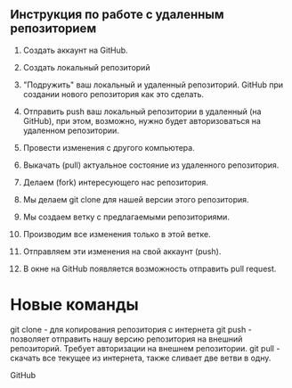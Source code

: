 ## Инструкция по работе с удаленным репозиторием
1. Создать аккаунт на GitHub.
2. Создать локальный репозиторий
3. "Подружить" ваш локальный и удаленный репозиторий. GitHub при создании нового репозитория как это сделать.
4. Отправить push ваш локальный репозитории в удаленный (на GitHub), при этом, возможно, нужно будет авторизоваться на удаленном репозитории.
5. Провести изменения с другого компьютера.
6. Выкачать (pull) актуальное состояние из удаленного репозитория.

1. Делаем (fork) интересующего нас репозитория.
2. Мы делаем git clone для нашей версии этого репозитория.
3. Мы создаем ветку с предлагаемыми репозиториями.
4. Производим все изменения только в этой ветке.
5. Отправляем эти изменения на свой аккаунт (push).
6. В окне на GitHub появляется возможность отправить pull request.

# Новые команды
git clone - для копирования репозитория с интернета
git push - позволяет отправить нашу версию репозитория на внешний репозиторий. Требует авторизации на внешнем репозитории.
git pull - скачать все текущее из интернета, также сливает две ветви в одну.

GitHub
